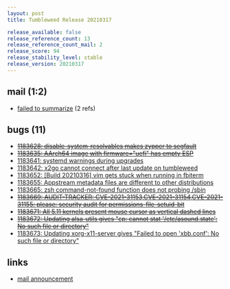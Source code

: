 ```yaml
---
layout: post
title: Tumbleweed Release 20210317

release_available: false
release_reference_count: 13
release_reference_count_mail: 2
release_score: 94
release_stability_level: stable
release_version: 20210317
---
```


## mail (1:2)

- [failed to summarize](https://lists.opensuse.org/archives/list/factory@lists.opensuse.org/thread/VNI5ZSAGT2EDMVNMKEQPBLX6BGZOSBQP) (2 refs)

## bugs (11)

<!--more-->

- ~~[1183628: disable-system-resolvables makes zypper to segfault](https://bugzilla.opensuse.org/show_bug.cgi?id=1183628)~~
- ~~[1183635: AArch64 image with firmware="uefi" has empty ESP](https://bugzilla.opensuse.org/show_bug.cgi?id=1183635)~~
- [1183641: systemd warnings during upgrades](https://bugzilla.opensuse.org/show_bug.cgi?id=1183641)
- [1183642: x2go cannot connect after last update on tumbleweed](https://bugzilla.opensuse.org/show_bug.cgi?id=1183642)
- [1183652: \[Build 20210316\] vim gets stuck when running in fbiterm](https://bugzilla.opensuse.org/show_bug.cgi?id=1183652)
- [1183655: Appstream metadata files are different to other distributions](https://bugzilla.opensuse.org/show_bug.cgi?id=1183655)
- [1183665: zsh command-not-found function does not probing /sbin](https://bugzilla.opensuse.org/show_bug.cgi?id=1183665)
- ~~[1183669: AUDIT-TRACKER: CVE-2021-31153,CVE-2021-31154,CVE-2021-31155: please: security audit for permissions-file-setuid-bit](https://bugzilla.opensuse.org/show_bug.cgi?id=1183669)~~
- ~~[1183671: All 5.11 kernels present mouse cursor as vertical dashed lines](https://bugzilla.opensuse.org/show_bug.cgi?id=1183671)~~
- ~~[1183672: Updating alsa-utils gives "cp: cannot stat '/etc/asound.state': No such file or directory"](https://bugzilla.opensuse.org/show_bug.cgi?id=1183672)~~
- [1183673: Updating xorg-x11-server gives "Failed to open 'xbb.conf': No such file or directory"](https://bugzilla.opensuse.org/show_bug.cgi?id=1183673)



## links

- [mail announcement](https://lists.opensuse.org/archives/list/factory@lists.opensuse.org/thread/BFQMAFJMRXA53CZJB2TJ3PK65QE6U2CN)
